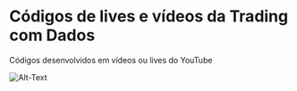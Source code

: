 # Códigos de lives e vídeos da Trading com Dados

Códigos desenvolvidos em vídeos ou lives do YouTube


![Alt-Text](https://www.valutrades.com/hs-fs/hubfs/data-driven-trading.jpg?width=1095&name=data-driven-trading.jpg)
